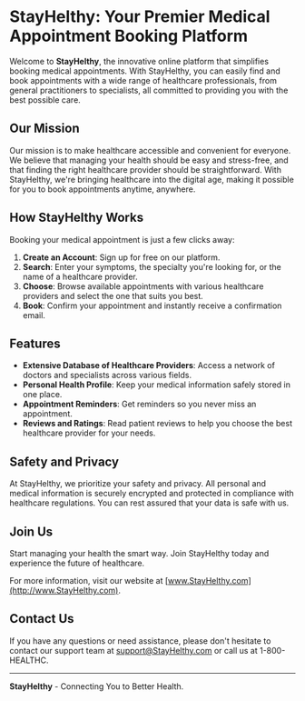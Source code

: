 # StayHelthy: Your Premier Medical Appointment Booking Platform

Welcome to **StayHelthy**, the innovative online platform that simplifies booking medical appointments. With StayHelthy, you can easily find and book appointments with a wide range of healthcare professionals, from general practitioners to specialists, all committed to providing you with the best possible care.

## Our Mission

Our mission is to make healthcare accessible and convenient for everyone. We believe that managing your health should be easy and stress-free, and that finding the right healthcare provider should be straightforward. With StayHelthy, we're bringing healthcare into the digital age, making it possible for you to book appointments anytime, anywhere.

## How StayHelthy Works

Booking your medical appointment is just a few clicks away:

1. **Create an Account**: Sign up for free on our platform.
2. **Search**: Enter your symptoms, the specialty you're looking for, or the name of a healthcare provider.
3. **Choose**: Browse available appointments with various healthcare providers and select the one that suits you best.
4. **Book**: Confirm your appointment and instantly receive a confirmation email.

## Features

- **Extensive Database of Healthcare Providers**: Access a network of doctors and specialists across various fields.
- **Personal Health Profile**: Keep your medical information safely stored in one place.
- **Appointment Reminders**: Get reminders so you never miss an appointment.
- **Reviews and Ratings**: Read patient reviews to help you choose the best healthcare provider for your needs.

## Safety and Privacy

At StayHelthy, we prioritize your safety and privacy. All personal and medical information is securely encrypted and protected in compliance with healthcare regulations. You can rest assured that your data is safe with us.

## Join Us

Start managing your health the smart way. Join StayHelthy today and experience the future of healthcare.

For more information, visit our website at [www.StayHelthy.com](http://www.StayHelthy.com).

## Contact Us

If you have any questions or need assistance, please don't hesitate to contact our support team at support@StayHelthy.com or call us at 1-800-HEALTHC.

---

**StayHelthy** - Connecting You to Better Health.
